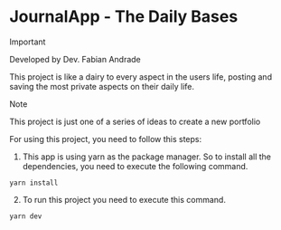 # JournalApp - The Daily Bases
> [!IMPORTANT]
> Developed by Dev. Fabian Andrade

This project is like a dairy to every aspect in the users life, posting and saving the most private aspects on their daily life.

> [!NOTE]
> This project is just one of a series of ideas to create a new portfolio

For using this project, you need to follow this steps:

1. This app is using yarn as the package manager. So to install all the dependencies, you need to execute the following command.

```
yarn install
```
2. To run this project you need to execute this command.
```
yarn dev
```